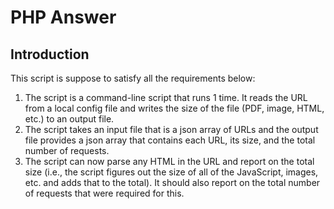 PHP Answer
==========

Introduction
------------
This script is suppose to satisfy all the requirements below:

1. The script is a command-line script that runs 1 time. It reads the URL from a local config file and writes the size of the file (PDF, image, HTML, etc.) to an output file.
2. The script takes an input file that is a json array of URLs and the output file provides a json array that contains each URL, its size, and the total number of requests.
3. The script can now parse any HTML in the URL and report on the total size (i.e., the script figures out the size of all of the JavaScript, images, etc. and adds that to the total). It should also report on the total number of requests that were required for this.
